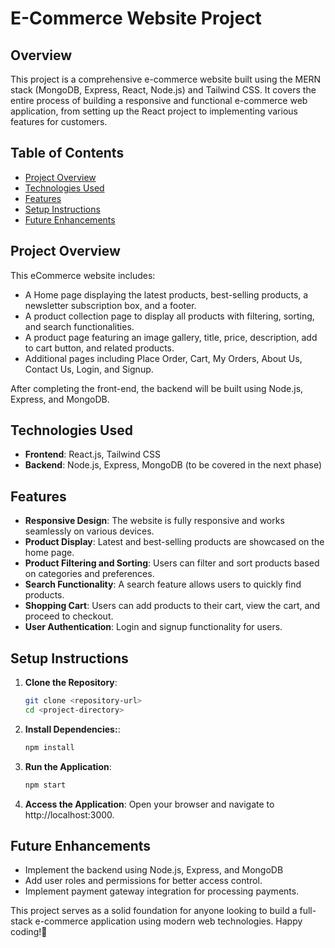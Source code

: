 # E-Commerce Website Project

## Overview
This project is a comprehensive e-commerce website built using the MERN stack (MongoDB, Express, React, Node.js) and Tailwind CSS. It covers the entire process of building a responsive and functional e-commerce web application, from setting up the React project to implementing various features for customers.

## Table of Contents
- [Project Overview](#project-overview)
- [Technologies Used](#technologies-used)
- [Features](#features)
- [Setup Instructions](#setup-instructions)
- [Future Enhancements](#future-enhancements)

## Project Overview
This eCommerce website includes:
- A Home page displaying the latest products, best-selling products, a newsletter subscription box, and a footer.
- A product collection page to display all products with filtering, sorting, and search functionalities.
- A product page featuring an image gallery, title, price, description, add to cart button, and related products.
- Additional pages including Place Order, Cart, My Orders, About Us, Contact Us, Login, and Signup.

After completing the front-end, the backend will be built using Node.js, Express, and MongoDB.

## Technologies Used
- **Frontend**: React.js, Tailwind CSS
- **Backend**: Node.js, Express, MongoDB (to be covered in the next phase)

## Features
- **Responsive Design**: The website is fully responsive and works seamlessly on various devices.
- **Product Display**: Latest and best-selling products are showcased on the home page.
- **Product Filtering and Sorting**: Users can filter and sort products based on categories and preferences.
- **Search Functionality**: A search feature allows users to quickly find products.
- **Shopping Cart**: Users can add products to their cart, view the cart, and proceed to checkout.
- **User Authentication**: Login and signup functionality for users.

## Setup Instructions
1. **Clone the Repository**:
   ```bash
   git clone <repository-url>
   cd <project-directory>
2. **Install Dependencies:**:   
   ```bash
   npm install
3. **Run the Application**:
   ```bash
   npm start
4. **Access the Application**:
   Open your browser and navigate to http://localhost:3000.

## Future Enhancements
- Implement the backend using Node.js, Express, and MongoDB
- Add user roles and permissions for better access control.
- Implement payment gateway integration for processing payments.
  
This project serves as a solid foundation for anyone looking to build a full-stack e-commerce application using modern web technologies. Happy coding!🥳

   
